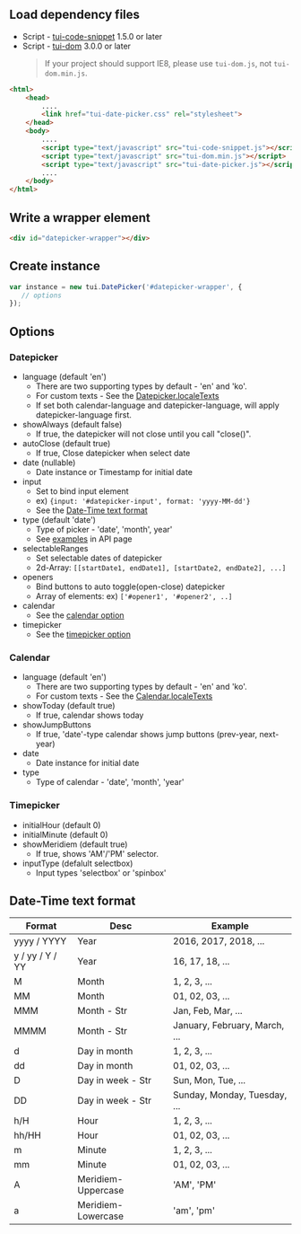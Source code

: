## Load dependency files
* Script - [tui-code-snippet](https://github.com/nhn/tui.code-snippet) 1.5.0 or later
* Script - [tui-dom](https://github.com/nhn/tui.dom) 3.0.0 or later
    > If your project should support IE8, please use `tui-dom.js`, not `tui-dom.min.js`.

```html
<html>
    <head>
        ....
        <link href="tui-date-picker.css" rel="stylesheet">
    </head>
    <body>
        ....
        <script type="text/javascript" src="tui-code-snippet.js"></script>
        <script type="text/javascript" src="tui-dom.min.js"></script>
        <script type="text/javascript" src="tui-date-picker.js"></script>
        ....
    </body>
</html>
```

## Write a wrapper element

```html
<div id="datepicker-wrapper"></div>
```

## Create instance

```js
var instance = new tui.DatePicker('#datepicker-wrapper', {
   // options
});
```

## Options

### Datepicker
* language (default 'en')
  * There are two supporting types by default - 'en' and 'ko'.
  * For custom texts - See the [Datepicker.localeTexts](https://nhn.github.io/tui.date-picker/latest/DatePicker.html#.localeTexts)
  * If set both calendar-language and datepicker-language, will apply datepicker-language first.
* showAlways (default false)
  * If true, the datepicker will not close until you call "close()".
* autoClose (default true)
  * If true, Close datepicker when select date
* date (nullable)
  * Date instance or Timestamp for initial date
* input
  * Set to bind input element
  * ex) `{input: '#datepicker-input', format: 'yyyy-MM-dd'}`
  * See the [Date-Time text format](#date-time-text-format)
* type (default 'date')
  * Type of picker - 'date', 'month', year'
  * See [examples](https://nhn.github.io/tui.date-picker/latest/tutorial-example05-picking-month.html) in API page
* selectableRanges
  * Set selectable dates of datepicker
  * 2d-Array: `[[startDate1, endDate1], [startDate2, endDate2], ...]`
* openers
  * Bind buttons to auto toggle(open-close) datepicker
  * Array of elements: ex) `['#opener1', '#opener2', ..]`
* calendar
  * See the [calendar option](#calendar)
* timepicker
  * See the [timepicker option](#timepicker)

### Calendar
* language (default 'en')
  * There are two supporting types by default - 'en' and 'ko'.
  * For custom texts - See the [Calendar.localeTexts](https://nhn.github.io/tui.date-picker/latest/Calendar.html#.localeTexts)
* showToday (default true)
  * If true, calendar shows today
* showJumpButtons
  * If true, 'date'-type calendar shows jump buttons (prev-year, next-year)
* date
  * Date instance for initial date
* type
  * Type of calendar - 'date', 'month', 'year'

### Timepicker
* initialHour (default 0)
* initialMinute (default 0)
* showMeridiem (default true)
  * If true, shows 'AM'/'PM' selector.
* inputType (defalult selectbox)
  * Input types 'selectbox' or 'spinbox'

## Date-Time text format
|Format|Desc|Example|
|---|---|---|
|yyyy / YYYY|Year|2016, 2017, 2018, ...|
|y / yy / Y / YY|Year|16, 17, 18, ...|
|M|Month|1, 2, 3, ...|
|MM|Month|01, 02, 03, ...|
|MMM|Month - Str|Jan, Feb, Mar, ...|
|MMMM|Month - Str|January, February, March, ...|
|d|Day in month|1, 2, 3, ...|
|dd|Day in month|01, 02, 03, ...|
|D|Day in week - Str|Sun, Mon, Tue, ...|
|DD|Day in week - Str|Sunday, Monday, Tuesday, ...|
|h/H|Hour|1, 2, 3, ...|
|hh/HH|Hour|01, 02, 03, ...|
|m|Minute|1, 2, 3, ...|
|mm|Minute|01, 02, 03, ...|
|A|Meridiem-Uppercase|'AM', 'PM'|
|a|Meridiem-Lowercase|'am', 'pm'|
